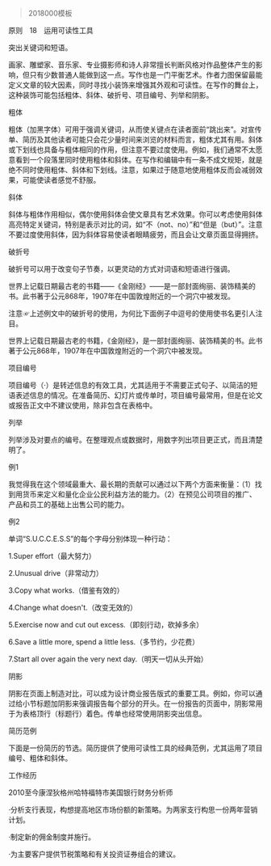 # 
> 2018000模板


原则　18　运用可读性工具

突出关键词和短语。

画家、雕塑家、音乐家、专业摄影师和诗人非常擅长判断风格对作品整体产生的影响，但只有少数普通人能做到这一点。写作也是一门平衡艺术。作者力图保留最能定义文章的较大因素，同时寻找小装饰来增强其外观和可读性。在写作的舞台上，这种装饰可能包括粗体、斜体、破折号、项目编号、列举和阴影。

粗体

粗体（加黑字体）可用于强调关键词，从而使关键点在读者面前“跳出来”。对宣传单、简历及其他读者可能只会花少量时间来浏览的材料而言，粗体尤其有用。斜体或下划线也具备与粗体相同的作用，但注意不要过度使用。例如，我们通常不太愿意看到一个段落里同时使用粗体和斜体。在写作和编辑中有一条不成文规矩，就是绝不同时使用粗体、斜体和下划线。注意，如果过于随意地使用粗体反而会减弱效果，可能使读者感觉不舒服。

斜体

斜体与粗体作用相似，偶尔使用斜体会使文章具有艺术效果。你可以考虑使用斜体高亮特定关键词，特别是表示对比的词，如“不（not、no）”和“但是（but）”。注意不要过度使用斜体，因为斜体容易使读者眼睛疲劳，而且会让文章页面显得拥挤。

破折号

破折号可以用于改变句子节奏，以更灵动的方式对词语和短语进行强调。

世界上记载日期最古老的书籍——《金刚经》——是一部封面绚丽、装饰精美的书。此书著于公元868年，1907年在中国敦煌附近的一个洞穴中被发现。

注意☞上述例文中的破折号的使用，为何比下面例子中逗号的使用使书名更引人注目。

世界上记载日期最古老的书籍，《金刚经》，是一部封面绚丽、装饰精美的书。此书著于公元868年，1907年在中国敦煌附近的一个洞穴中被发现。

项目编号

项目编号（·）是转述信息的有效工具，尤其适用于不需要正式句子、以简洁的短语表述信息的情况。在准备简历、幻灯片或传单时，项目编号最常用，但是在论文或报告正文中不建议使用，除非包含在表格中。

列举

列举涉及对要点的编号。在整理观点或数据时，用数字列出项目更正式，而且清楚明了。

例1

我觉得我在这个领域最重大、最长期的贡献可以通过以下两个方面来衡量：（1）找到用货币来定义和量化企业公民利益方法的能力。（2）在预见公司项目的推广、产品和员工的基础上出售公司的能力。

例2

单词“S.U.C.C.E.S.S”的每个字母分别体现一种行动：

1.Super effort（最大努力）

2.Unusual drive（非常动力）

3.Copy what works.（借鉴有效的）

4.Change what doesn't.（改变无效的）

5.Exercise now and cut out excess.（即刻行动，砍掉多余）

6.Save a little more, spend a little less.（多节约，少花费）

7.Start all over again the very next day.（明天一切从头开始）

阴影

阴影在页面上制造对比，可以成为设计商业报告版式的重要工具。例如，你可以通过给小节标题加阴影来强调报告每个部分的开头。在一份报告的页面中，阴影常用于为表格顶行（标题行）着色。传单也经常使用阴影突出信息。

简历范例

下面是一份简历的节选。简历提供了使用可读性工具的经典范例，尤其运用了项目编号、粗体和斜体。



工作经历

2010至今康涅狄格州哈特福特市美国银行财务分析师

·分析支行表现，构想提高地区市场份额的新策略。为两家支行构思一份两年营销计划。

·制定新的佣金制度并施行。

·为主要客户提供节税策略和有关投资证券组合的建议。


